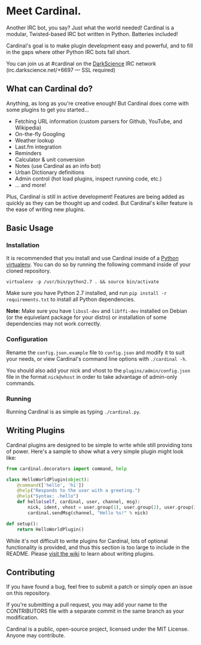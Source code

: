 # Meet Cardinal.

Another IRC bot, you say? Just what the world needed! Cardinal is a modular, Twisted-based IRC bot written in Python. Batteries included!

Cardinal's goal is to make plugin development easy and powerful, and to fill in the gaps where other Python IRC bots fall short.

You can join us at #cardinal on the [DarkScience](http://www.darkscience.net/) IRC network (irc.darkscience.net/+6697 &mdash; SSL required)

## What can Cardinal do?

Anything, as long as you're creative enough! But Cardinal does come with some plugins to get you started...

* Fetching URL information (custom parsers for Github, YouTube, and Wikipedia)
* On-the-fly Googling
* Weather lookup
* Last.fm integration
* Reminders
* Calculator & unit conversion
* Notes (use Cardinal as an info bot)
* Urban Dictionary definitions
* Admin control (hot load plugins, inspect running code, etc.)
* ... and more!

Plus, Cardinal is still in active development! Features are being added as quickly as they can be thought up and coded. But Cardinal's killer feature is the ease of writing new plugins.

## Basic Usage

### Installation

It is recommended that you install and use Cardinal inside of a [Python virtualenv](http://docs.python-guide.org/en/latest/dev/virtualenvs/). You can do so by running the following command inside of your cloned repository.

`virtualenv -p /usr/bin/python2.7 . && source bin/activate`

Make sure you have Python 2.7 installed, and run `pip install -r requirements.txt` to install all Python dependencies.

**Note:** Make sure you have `libssl-dev` and `libffi-dev` installed on Debian (or the equivelant package for your distro) or installation of some dependencies may not work correctly.

### Configuration

Rename the `config.json.example` file to `config.json` and modify it to suit your needs, or view Cardinal's command line options with `./cardinal -h`.

You should also add your nick and vhost to the `plugins/admin/config.json` file in the format `nick@vhost` in order to take advantage of admin-only commands.

### Running

Running Cardinal is as simple as typing `./cardinal.py`.

## Writing Plugins

Cardinal plugins are designed to be simple to write while still providing tons of power. Here's a sample to show what a very simple plugin might look like:
```python
from cardinal.decorators import command, help

class HelloWorldPlugin(object):
	@command(['hello', 'hi'])
	@help("Responds to the user with a greeting.")
	@help("Syntax: .hello")
    def hello(self, cardinal, user, channel, msg):
        nick, ident, vhost = user.group(1), user.group(2), user.group(3)
        cardinal.sendMsg(channel, "Hello %s!" % nick)

def setup():
    return HelloWorldPlugin()
```

While it's not difficult to write plugins for Cardinal, lots of optional functionality is provided, and thus this section is too large to include in the README. Please [visit the wiki](https://github.com/JohnMaguire/Cardinal/wiki/Writing-Plugins) to learn about writing plugins.

## Contributing

If you have found a bug, feel free to submit a patch or simply open an issue on this repository.

If you're submitting a pull request, you may add your name to the CONTRIBUTORS file with a separate commit in the same branch as your modification.

Cardinal is a public, open-source project, licensed under the MIT License. Anyone may contribute.
